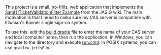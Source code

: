 This project is a small, no-frills, web application that implements the
[Saml11TicketValidationFilter Example](https://wiki.jasig.org/display/CASC/Saml11TicketValidationFilter+Example) from the JASIG wiki.  The main motivation is that I need to make sure my CAS server is compatible with Ellucian's Banner single sign-on system.

To use this, edit the [build.gradle](build.gradle) file to enter the name of your  CAS server and local computer name, then run the application.  In Windows, you can navigate to the directory and execute [run.cmd](run.cmd).  In POSIX systems, you can use `gradlew jettyRun`.
